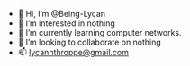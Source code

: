 - 👋 Hi, I’m @Being-Lycan
- 👀 I’m interested in nothing
- 🌱 I’m currently learning computer networks.
- 💞️ I’m looking to collaborate on nothing
- 📫 lycannthroppe@gmail.com

<!---
Being-Lycan/Being-Lycan is a ✨ special ✨ repository because its `README.md` (this file) appears on your GitHub profile.
You can click the Preview link to take a look at your changes.
--->
